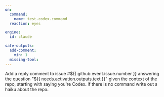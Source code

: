 ```yaml
---
on:
  command:
    name: test-codex-command
  reaction: eyes

engine: 
  id: claude

safe-outputs:
  add-comment:
    min: 1
  missing-tool:
---
```


Add a reply comment to issue #${{ github.event.issue.number }} answering the question "${{ needs.activation.outputs.text }}" given the context of the repo, starting with saying you're Codex. If there is no command write out a haiku about the repo.

